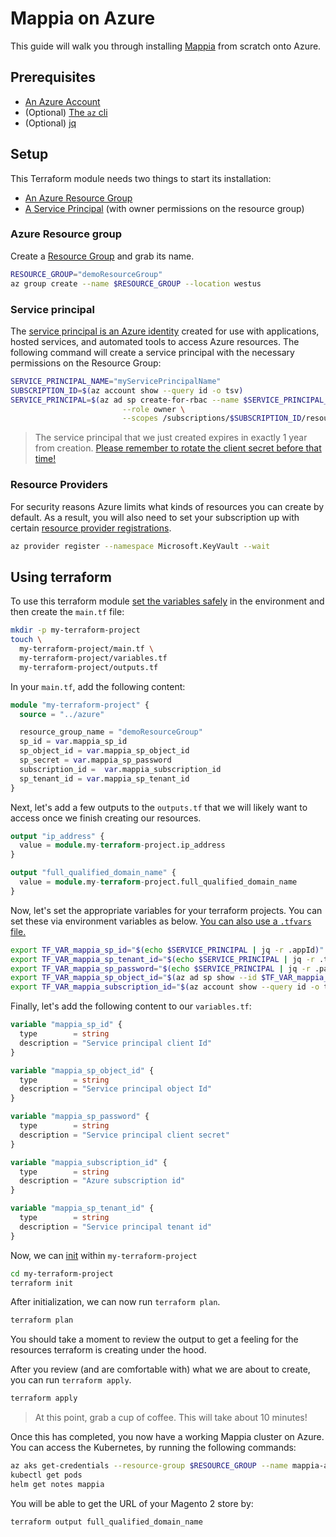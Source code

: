 # Mappia on Azure

This guide will walk you through installing [Mappia](https://next.mappia.io/) from scratch onto Azure.

## Prerequisites

- [An Azure Account](https://azure.microsoft.com/en-us/free/)
- (Optional) [The `az` cli](https://learn.microsoft.com/en-us/cli/azure/install-azure-cli)
- (Optional) [jq](https://stedolan.github.io/jq/download/)

## Setup

This Terraform module needs two things to start its installation:

- [An Azure Resource Group](#azure-resource-group)
- [A Service Principal](#service-principal) (with owner permissions on the resource group)
 
### Azure Resource group

Create a [Resource Group](https://learn.microsoft.com/en-us/azure/azure-resource-manager/management/manage-resource-groups-cli#create-resource-groups) and grab its name.

```bash
RESOURCE_GROUP="demoResourceGroup"
az group create --name $RESOURCE_GROUP --location westus
```

### Service principal 

The [service principal is an Azure identity](https://learn.microsoft.com/en-us/cli/azure/create-an-azure-service-principal-azure-cli#what-is-an-azure-service-principal) created for use with applications, hosted services, and automated tools to access Azure resources. The following command will create a service principal with the necessary permissions on the Resource Group: 

```bash
SERVICE_PRINCIPAL_NAME="myServicePrincipalName"
SUBSCRIPTION_ID=$(az account show --query id -o tsv)
SERVICE_PRINCIPAL=$(az ad sp create-for-rbac --name $SERVICE_PRINCIPAL_NAME \
                         --role owner \
                         --scopes /subscriptions/$SUBSCRIPTION_ID/resourceGroups/$RESOURCE_GROUP)
```

> The service principal that we just created expires in exactly 1 year from creation. [Please remember to rotate the client secret before that time!](https://learn.microsoft.com/en-us/cli/azure/ad/sp/credential?view=azure-cli-latest)

### Resource Providers

For security reasons Azure limits what kinds of resources you can create by default. As a result, you will also need to set your subscription up with certain [resource provider registrations](https://learn.microsoft.com/en-us/azure/azure-resource-manager/management/resource-providers-and-types).

```bash
az provider register --namespace Microsoft.KeyVault --wait
```

## Using terraform

To use this terraform module [set the variables safely](https://developer.hashicorp.com/terraform/tutorials/configuration-language/sensitive-variables) in the environment and then create the `main.tf` file:

```bash
mkdir -p my-terraform-project
touch \
  my-terraform-project/main.tf \
  my-terraform-project/variables.tf
  my-terraform-project/outputs.tf
```

In your `main.tf`, add the following content:

```terraform
module "my-terraform-project" {
  source = "../azure"

  resource_group_name = "demoResourceGroup"
  sp_id = var.mappia_sp_id
  sp_object_id = var.mappia_sp_object_id
  sp_secret = var.mappia_sp_password
  subscription_id =  var.mappia_subscription_id
  sp_tenant_id = var.mappia_sp_tenant_id
}
```

Next, let's add a few outputs to the `outputs.tf` that we will likely want to access once we finish creating our resources. 

```terraform
output "ip_address" {
  value = module.my-terraform-project.ip_address
}

output "full_qualified_domain_name" {
  value = module.my-terraform-project.full_qualified_domain_name
}
```

Now, let's set the appropriate variables for your terraform projects. You can set these via environment variables as below. [You can also use a `.tfvars` file.](https://developer.hashicorp.com/terraform/tutorials/configuration-language/sensitive-variables#set-values-with-a-tfvars-file)

```bash
export TF_VAR_mappia_sp_id="$(echo $SERVICE_PRINCIPAL | jq -r .appId)"
export TF_VAR_mappia_sp_tenant_id="$(echo $SERVICE_PRINCIPAL | jq -r .tenant)"
export TF_VAR_mappia_sp_password="$(echo $SERVICE_PRINCIPAL | jq -r .password)"
export TF_VAR_mappia_sp_object_id="$(az ad sp show --id $TF_VAR_mappia_sp_id --query id -o tsv)"
export TF_VAR_mappia_subscription_id="$(az account show --query id -o tsv)"
```

Finally, let's add the following content to our `variables.tf`:

```terraform
variable "mappia_sp_id" {
  type        = string
  description = "Service principal client Id"
}

variable "mappia_sp_object_id" {
  type        = string
  description = "Service principal object Id"
}

variable "mappia_sp_password" {
  type        = string
  description = "Service principal client secret"
}

variable "mappia_subscription_id" {
  type        = string
  description = "Azure subscription id"
}

variable "mappia_sp_tenant_id" {
  type        = string
  description = "Service principal tenant id"
}
```


Now, we can [init](https://developer.hashicorp.com/terraform/cli/commands/init) within `my-terraform-project`

```bash
cd my-terraform-project
terraform init
```

After initialization, we can now run `terraform plan`. 

```bash
terraform plan
```

You should take a moment to review the output to get a feeling for the resources terraform is creating under the hood.

After you review (and are comfortable with) what we are about to create, you can run `terraform apply`.

```bash
terraform apply
```

> At this point, grab a cup of coffee. This will take about 10 minutes!

Once this has completed, you now have a working Mappia cluster on Azure. You can access the Kubernetes, by running the following commands:

```bash
az aks get-credentials --resource-group $RESOURCE_GROUP --name mappia-aks
kubectl get pods
helm get notes mappia
```

You will be able to get the URL of your Magento 2 store by:

```
terraform output full_qualified_domain_name
```